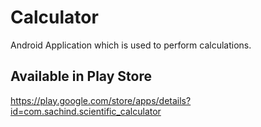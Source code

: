 # Calculator
Android Application which is used to perform calculations.

## Available in Play Store
 https://play.google.com/store/apps/details?id=com.sachind.scientific_calculator
 
